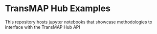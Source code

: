# TransMAP Hub Examples

This repository hosts jupyter notebooks that showcase methodologies to interface with the TransMAP Hub API

